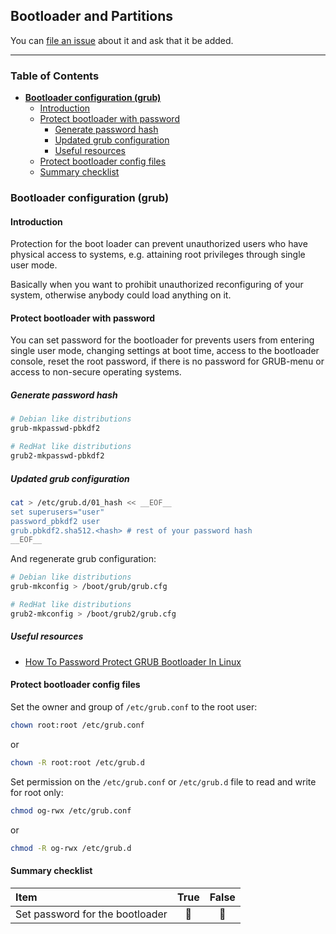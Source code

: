 ## Bootloader and Partitions

You can [file an issue](https://github.com/trimstray/the-practical-linux-hardening-guide/issues) about it and ask that it be added.

---

### Table of Contents
- **[Bootloader configuration (grub)](https://github.com/trimstray/the-practical-linux-hardening-guide/wiki/Bootloader-and-Partitions#bootloader-configuration-grub)**
  * [Introduction](#introduction)
  * [Protect bootloader with password](https://github.com/trimstray/the-practical-linux-hardening-guide/wiki/Bootloader-and-Partitions#protect-bootloader-with-password)
    + [Generate password hash](https://github.com/trimstray/the-practical-linux-hardening-guide/wiki/Bootloader-and-Partitions#generate-password-hash)
    + [Updated grub configuration](https://github.com/trimstray/the-practical-linux-hardening-guide/wiki/Bootloader-and-Partitions#updated-grub-configuration)
    + [Useful resources](https://github.com/trimstray/the-practical-linux-hardening-guide/wiki/Bootloader-and-Partitions#useful-resources)
  * [Protect bootloader config files](https://github.com/trimstray/the-practical-linux-hardening-guide/wiki/Bootloader-and-Partitions#protect-bootloader-config-files)
  * [Summary checklist](https://github.com/trimstray/the-practical-linux-hardening-guide/wiki/Bootloader-and-Partitions#summary-checklist)

### Bootloader configuration (grub)

#### Introduction

Protection for the boot loader can prevent unauthorized users who have physical access to systems, e.g. attaining root privileges through single user mode.

Basically when you want to prohibit unauthorized reconfiguring of your system, otherwise anybody could load anything on it.

#### Protect bootloader with password

You can set password for the bootloader for prevents users from entering single user mode, changing settings at boot time, access to the bootloader console, reset the root password, if there is no password for GRUB-menu or access to non-secure operating systems.

##### Generate password hash

```bash
# Debian like distributions
grub-mkpasswd-pbkdf2

# RedHat like distributions
grub2-mkpasswd-pbkdf2
```

##### Updated grub configuration

```bash
cat > /etc/grub.d/01_hash << __EOF__
set superusers="user"
password_pbkdf2 user
grub.pbkdf2.sha512.<hash> # rest of your password hash
__EOF__
```

And regenerate grub configuration:

```bash
# Debian like distributions
grub-mkconfig > /boot/grub/grub.cfg

# RedHat like distributions
grub2-mkconfig > /boot/grub2/grub.cfg
```

##### Useful resources

- [How To Password Protect GRUB Bootloader In Linux](https://www.ostechnix.com/password-protect-grub-bootloader-linux/)

#### Protect bootloader config files

Set the owner and group of `/etc/grub.conf` to the root user:

```bash
chown root:root /etc/grub.conf
```

or

```bash
chown -R root:root /etc/grub.d
```

Set permission on the `/etc/grub.conf` or `/etc/grub.d` file to read and write for root only:

```bash
chmod og-rwx /etc/grub.conf
```

or

```bash
chmod -R og-rwx /etc/grub.d
```

#### Summary checklist

| <b>Item</b> | <b>True</b> | <b>False</b> |
| :---        | :---:       | :---:        |
| Set password for the bootloader | :black_square_button: | :black_square_button: |
